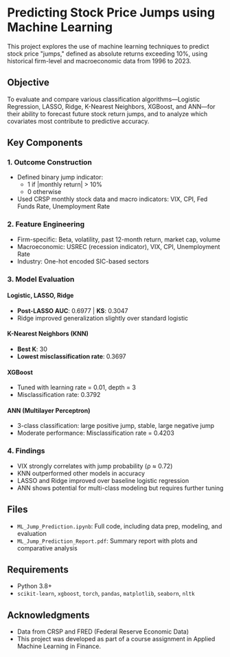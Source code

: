 # Predicting Stock Price Jumps using Machine Learning

This project explores the use of machine learning techniques to predict stock price "jumps," defined as absolute returns exceeding 10%, using historical firm-level and macroeconomic data from 1996 to 2023.

## Objective

To evaluate and compare various classification algorithms—Logistic Regression, LASSO, Ridge, K-Nearest Neighbors, XGBoost, and ANN—for their ability to forecast future stock return jumps, and to analyze which covariates most contribute to predictive accuracy.

## Key Components

### 1. Outcome Construction
- Defined binary jump indicator:
  - 1 if |monthly return| > 10%
  - 0 otherwise
- Used CRSP monthly stock data and macro indicators: VIX, CPI, Fed Funds Rate, Unemployment Rate

### 2. Feature Engineering
- Firm-specific: Beta, volatility, past 12-month return, market cap, volume
- Macroeconomic: USREC (recession indicator), VIX, CPI, Unemployment Rate
- Industry: One-hot encoded SIC-based sectors

### 3. Model Evaluation
#### Logistic, LASSO, Ridge
- **Post-LASSO AUC**: 0.6977 | **KS**: 0.3047
- Ridge improved generalization slightly over standard logistic

#### K-Nearest Neighbors (KNN)
- **Best K**: 30
- **Lowest misclassification rate**: 0.3697

#### XGBoost
- Tuned with learning rate = 0.01, depth = 3
- Misclassification rate: 0.3792

#### ANN (Multilayer Perceptron)
- 3-class classification: large positive jump, stable, large negative jump
- Moderate performance: Misclassification rate = 0.4203

### 4. Findings
- VIX strongly correlates with jump probability (ρ ≈ 0.72)
- KNN outperformed other models in accuracy
- LASSO and Ridge improved over baseline logistic regression
- ANN shows potential for multi-class modeling but requires further tuning

## Files
- `ML_Jump_Prediction.ipynb`: Full code, including data prep, modeling, and evaluation
- `ML_Jump_Prediction_Report.pdf`: Summary report with plots and comparative analysis

## Requirements
- Python 3.8+
- `scikit-learn`, `xgboost`, `torch`, `pandas`, `matplotlib`, `seaborn`, `nltk`

## Acknowledgments
- Data from CRSP and FRED (Federal Reserve Economic Data)
- This project was developed as part of a course assignment in Applied Machine Learning in Finance.
